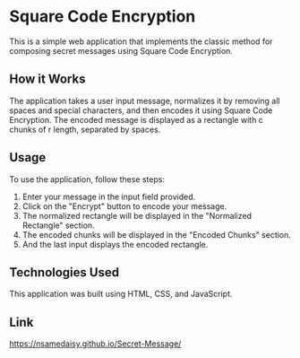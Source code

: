 # Square Code Encryption

This is a simple web application that implements the classic method for composing secret messages using Square Code Encryption.

## How it Works

The application takes a user input message, normalizes it by removing all spaces and special characters, and then encodes it using Square Code Encryption. The encoded message is displayed as a rectangle with c chunks of r length, separated by spaces.

## Usage

To use the application, follow these steps:

1. Enter your message in the input field provided.
2. Click on the "Encrypt" button to encode your message.
3. The normalized rectangle will be displayed in the "Normalized Rectangle" section.
4. The encoded chunks will be displayed in the "Encoded Chunks" section.
5. And the last input displays the encoded rectangle.

## Technologies Used

This application was built using HTML, CSS, and JavaScript.

## Link

<https://nsamedaisy.github.io/Secret-Message/>

